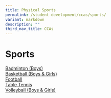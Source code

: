 ```yaml
---
title: Physical Sports
permalink: /student-development/ccas/sports/
variant: markdown
description: ""
third_nav_title: CCAs
---
```

# Sports
[Badminton (Boys)](/cca/sports/badminton/)<br>
[Basketball (Boys &amp; Girls)](/cca/sports/basketball/)<br>
[Football ](/cca/sports/football/)<br>
[Table Tennis](/cca/sports/tabletennis/)<br>
[Volleyball (Boys &amp; Girls)](/cca/sports/volleyball/) <br>